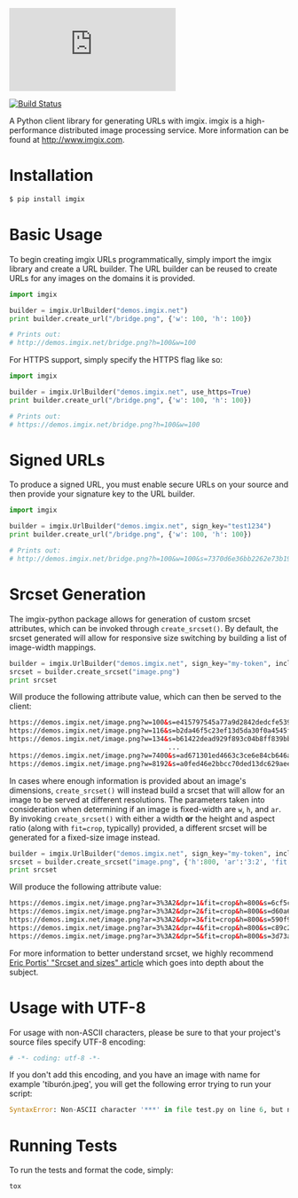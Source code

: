 ![imgix logo](https://assets.imgix.net/imgix-logo-web-2014.pdf?page=2&fm=png&w=200&h=200)

[![Build Status](https://travis-ci.org/imgix/imgix-python.png?branch=master)](https://travis-ci.org/imgix/imgix-python)

A Python client library for generating URLs with imgix. imgix is a
high-performance distributed image processing service. More information
can be found at <http://www.imgix.com>.

Installation
============

``` bash
$ pip install imgix
```

Basic Usage
===========

To begin creating imgix URLs programmatically, simply import the imgix
library and create a URL builder. The URL builder can be reused to
create URLs for any images on the domains it is provided.

``` python
import imgix

builder = imgix.UrlBuilder("demos.imgix.net")
print builder.create_url("/bridge.png", {'w': 100, 'h': 100})

# Prints out:
# http://demos.imgix.net/bridge.png?h=100&w=100
```

For HTTPS support, simply specify the HTTPS flag like so:

``` python
import imgix

builder = imgix.UrlBuilder("demos.imgix.net", use_https=True)
print builder.create_url("/bridge.png", {'w': 100, 'h': 100})

# Prints out:
# https://demos.imgix.net/bridge.png?h=100&w=100
```

Signed URLs
===========

To produce a signed URL, you must enable secure URLs on your source and
then provide your signature key to the URL builder.

``` python
import imgix

builder = imgix.UrlBuilder("demos.imgix.net", sign_key="test1234")
print builder.create_url("/bridge.png", {'w': 100, 'h': 100})

# Prints out:
# http://demos.imgix.net/bridge.png?h=100&w=100&s=7370d6e36bb2262e73b19578739af1af
```

Srcset Generation
=================

The imgix-python package allows for generation of custom srcset
attributes, which can be invoked through `create_srcset()`. By default,
the srcset generated will allow for responsive size switching by
building a list of image-width mappings.

``` python
builder = imgix.UrlBuilder("demos.imgix.net", sign_key="my-token", include_library_param=False)
srcset = builder.create_srcset("image.png")
print srcset
```

Will produce the following attribute value, which can then be served to
the client:

``` html
https://demos.imgix.net/image.png?w=100&s=e415797545a77a9d2842dedcfe539c9a 100w,
https://demos.imgix.net/image.png?w=116&s=b2da46f5c23ef13d5da30f0a4545f33f 116w,
https://demos.imgix.net/image.png?w=134&s=b61422dead929f893c04b8ff839bb088 134w,
                                        ...
https://demos.imgix.net/image.png?w=7400&s=ad671301ed4663c3ce6e84cb646acb96 7400w,
https://demos.imgix.net/image.png?w=8192&s=a0fed46e2bbcc70ded13dc629aee5398 8192w
```

In cases where enough information is provided about an image\'s
dimensions, `create_srcset()` will instead build a srcset that will
allow for an image to be served at different resolutions. The parameters
taken into consideration when determining if an image is fixed-width are
`w`, `h`, and `ar`. By invoking `create_srcset()` with either a width
**or** the height and aspect ratio (along with `fit=crop`, typically)
provided, a different srcset will be generated for a fixed-size image
instead.

``` python
builder = imgix.UrlBuilder("demos.imgix.net", sign_key="my-token", include_library_param=False)
srcset = builder.create_srcset("image.png", {'h':800, 'ar':'3:2', 'fit':'crop'})
print srcset
```

Will produce the following attribute value:

``` html
https://demos.imgix.net/image.png?ar=3%3A2&dpr=1&fit=crop&h=800&s=6cf5c443d1eb98bc3d96ea569fcef088 1x,
https://demos.imgix.net/image.png?ar=3%3A2&dpr=2&fit=crop&h=800&s=d60a61a5f34545922bd8dff4e53a0555 2x,
https://demos.imgix.net/image.png?ar=3%3A2&dpr=3&fit=crop&h=800&s=590f96aa426f8589eb7e449ebbeb66e7 3x,
https://demos.imgix.net/image.png?ar=3%3A2&dpr=4&fit=crop&h=800&s=c89c2fd3148957647e86cfc32ba20517 4x,
https://demos.imgix.net/image.png?ar=3%3A2&dpr=5&fit=crop&h=800&s=3d73af69d78d49eef0f81b4b5d718a2c 5x
```

For more information to better understand srcset, we highly recommend
[Eric Portis\' \"Srcset and sizes\"
article](https://ericportis.com/posts/2014/srcset-sizes/) which goes
into depth about the subject.

Usage with UTF-8
================

For usage with non-ASCII characters, please be sure to that your
project's source files specify UTF-8 encoding:

``` python
# -*- coding: utf-8 -*-
```

If you don\'t add this encoding, and you have an image with name for
example \'tiburón.jpeg\', you will get the following error trying to run
your script:

``` python
SyntaxError: Non-ASCII character '***' in file test.py on line 6, but no encoding declared; see http://www.python.org/peps/pep-0263.html for details
```

Running Tests
=============

To run the tests and format the code, simply:

``` bash
tox
```
